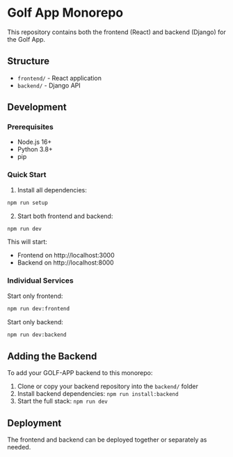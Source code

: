 # Golf App Monorepo

This repository contains both the frontend (React) and backend (Django) for the Golf App.

## Structure

- `frontend/` - React application 
- `backend/` - Django API

## Development

### Prerequisites
- Node.js 16+
- Python 3.8+
- pip

### Quick Start

1. Install all dependencies:
```bash
npm run setup
```

2. Start both frontend and backend:
```bash
npm run dev
```

This will start:
- Frontend on http://localhost:3000
- Backend on http://localhost:8000

### Individual Services

Start only frontend:
```bash
npm run dev:frontend
```

Start only backend:
```bash
npm run dev:backend
```

## Adding the Backend

To add your GOLF-APP backend to this monorepo:

1. Clone or copy your backend repository into the `backend/` folder
2. Install backend dependencies: `npm run install:backend`
3. Start the full stack: `npm run dev`

## Deployment

The frontend and backend can be deployed together or separately as needed.